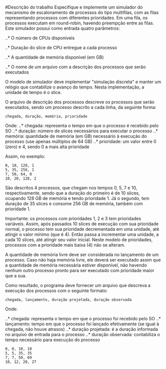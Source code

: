 #Descrição do trabalho
Especifique e implemente um simulador do mecanismo de escalonamento de processos do tipo multifilas, com as filas representando processos com diferentes prioridades. Em uma fila, os processos executam em round-robin, havendo preempção entre as filas. Este simulador possui como entrada quatro parâmetros:

..* O número de CPUs disponíveis

..* Duração do slice de CPU entregue a cada processo

..* A quantidade de memória disponível (em GB)

..* O nome de um arquivo com a descrição dos processos que serão executados

O modelo de simulador deve implementar "simulação discreta" e manter um relógio que contabilize o avanço do tempo. Nesta implementação, a unidade de tempo é o slice.

O arquivo de descrição dos processos descreve os processos que serão executados, sendo um processo descrito a cada linha, da seguinte forma:

```chegada, duração, memória, prioridade```

Onde:
..* chegada: representa o tempo em que o processo é recebido pelo SO
..* duração: número de slices necessários para executar o processo
..* memória: quantidade de memória (em GB) necessário à execução do processo (use apenas múltiplos de 64 GB)
..* prioridade: um valor entre 0 (zero) e 4, sendo 0 a mais alta prioridade
 
 Assim, no exemplo:

```
0, 10, 128, 1
5, 35, 256, 1
7, 50, 64, 0
10, 20, 128, 2
```

São descritos 4 processos, que chegam nos tempos 0, 5, 7 e 10, respectivamente, sendo que a duração do primeiro é de 10 slices, ocupando 128 GB de memória e tendo prioridade 1. Já o segundo, tem duração de 35 slices e consome 256 GB de memória, também com prioridade 1.

Importante: os processos com prioridades 1, 2 e 3 tem prioridades variáveis. Assim, após passados 10 slices de execução com sua prioridade normal, o processo tem sua prioridade decrementada em uma unidade, até atingir o valor mínimo (que é 4). Então passa a incrementar uma unidade, a cada 10 slices, até atingir seu valor inicial. Neste modelo de prioridades, processos com a prioridade mais baixa (4) não se alteram.

A quantidade de memória livre deve ser considerada no lançamento de um processo. Caso não haja memória livre, ele deverá ser executado assim que a quantidade de memória necessária estiver disponível, não havendo nenhum outro processo pronto para ser executado com prioridade maior que a sua.

Como resultado, o programa deve fornecer um arquivo que descreva a execução dos processos com o seguinte formato:

```
chegada, lançamento, duração projetada, duração observada
```
Onde:

..* chegada: representa o tempo em que o processo foi recebido pelo SO
..* lançamento: tempo em que o processo foi lançado efetivamente (se igual à chegada, não houve atrasos)
..* duração projetada: é a duração informada no arquivo de entrada para o processo
..* duração observada: contabiliza o tempo necessário para execução do processo

```
0, 0, 10, 10
5, 5, 35, 35
7, 7, 50, 69
10, 12, 20, 27
```

